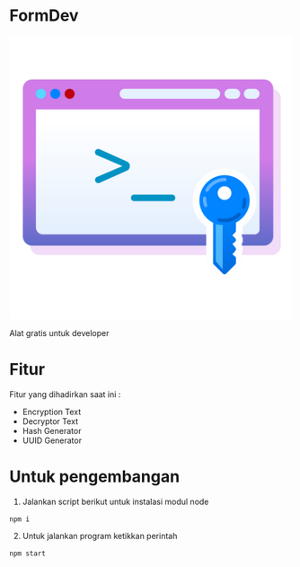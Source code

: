 # FormDev

![favicon](icon-prog.png)

Alat gratis untuk developer

# Fitur

Fitur yang dihadirkan saat ini :

* Encryption Text
* Decryptor Text
* Hash Generator
* UUID Generator

# Untuk pengembangan

1. Jalankan script berikut untuk instalasi modul node
```
npm i
```
2. Untuk jalankan program ketikkan perintah
```
npm start
```